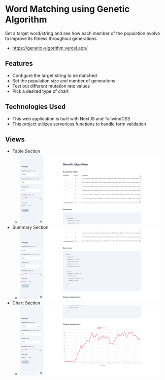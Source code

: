 # Word Matching using Genetic Algorithm

Set a target word/string and see how each member of the population evolve to improve its fitness throughout generations.

- https://genetic-algorithm.vercel.app/

## Features

- Configure the target string to be matched
- Set the population size and number of generations
- Test out different mutation rate values
- Pick a desired type of chart

## Technologies Used

- This web application is built with NextJS and TailwindCSS
- This project utilizes serverless functions to handle form validation

## Views

- Table Section
  - ![](https://github.com/Randell-janus/genetic-algorithm/blob/main/public/snapshots/table-view.JPG)
- Summary Section
  - ![](https://github.com/Randell-janus/genetic-algorithm/blob/main/public/snapshots/summary-view.JPG)
- Chart Section
  - ![](https://github.com/Randell-janus/genetic-algorithm/blob/main/public/snapshots/chart-view.JPG)
